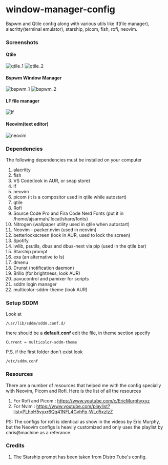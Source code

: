 # window-manager-config
Bspwm and Qtile config along with various utils like lf(file manager), alacritty(terminal emulator), starship, picom, fish, rofi, neovim.


### Screenshots

#### Qtile
![qtile_1](https://user-images.githubusercontent.com/99042379/214271273-9d1f4cc5-9c9e-4ca6-bf83-6c990fef5422.png)
![qtile_2](https://user-images.githubusercontent.com/99042379/214569350-1aeec7d3-64e7-475d-98bf-49e08cdf4f8a.png)

#### Bspwm Window Manager
![bspwm_1](https://user-images.githubusercontent.com/99042379/214271390-4dfdc9cf-9332-4b80-8be1-39ce165d726e.png)
![bspwm_2](https://user-images.githubusercontent.com/99042379/214271437-54eb39fb-7dc9-460f-8784-f9a85a881b01.png)

#### LF file manager
![lf](https://user-images.githubusercontent.com/99042379/214271464-965e5464-3d1b-481c-a7ed-c9002c2cf7fc.png)

#### Neovim(text editor)
![neovim](https://user-images.githubusercontent.com/99042379/214271588-fbf93aef-4c54-4af8-b5f2-32e4bc72c6df.png)


### Dependencies
The following dependencies must be installed on your computer
1. alacritty
2. fish
3. VS Code(look in AUR, or snap store) 
4. lf
5. neovim
6. picom (it is a compositor used in qtile while autostart)
7. qtile
8. Rofi
9. Source Code Pro and Fira Code Nerd Fonts (put it in /home/ajsarmah/.local/share/fonts)
10. Nitrogen (wallpaper utility used in qtile when autostart)
11. Neovim - packer.nvim (used in neovim)
12. betterlockscreen (look in AUR, used to lock the screen)
13. Spotify 
14. iwlib, psutils, dbus and dbus-next via pip (used in the qtile bar)
15. Starship prompt
16. exa (an alternative to ls)
17. dmenu
18. Drunst (notification daemon)
19. Brillo (for brightness, look AUR)
20. pavucontrol and pamixer for scripts
21. sddm login manager
22. multicolor-sddm-theme (look AUR)


### Setup SDDM
Look at
```
/usr/lib/sddm/sddm.conf.d/
```

there should be a **default.conf** edit the file, in theme section specify

```
Current = multicolor-sddm-theme
```

P.S. if the first folder don't exist look 

```
/etc/sddm.conf
```


### Resources
There are a number of resources that helped me with the config specially with Neovim, Picom and Rofi. Here is the list of all the resources 
1. For Rofi and Picom : https://www.youtube.com/c/EricMurphyxyz
2. For Nvim : https://www.youtube.com/playlist?list=PLhoH5vyxr6Qq41NFL4GvhFp-WLd5xzIzZ

PS: The configs for rofi is identical as show in the videos by Eric Murphy, but the Neovim configs is heavily customized and only uses the playlist by chris@machine as a referance.


### Credits
1. The Starship prompt has been taken from Distro Tube's config.
